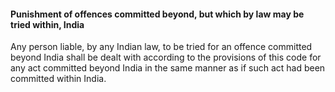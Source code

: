 #### Punishment of offences committed beyond, but which by law may be tried within, India

Any person liable, by any Indian law, to be tried for an offence committed beyond India shall be dealt with according to the provisions of this code for any act committed beyond India in the same manner as if such act had been committed within India.
